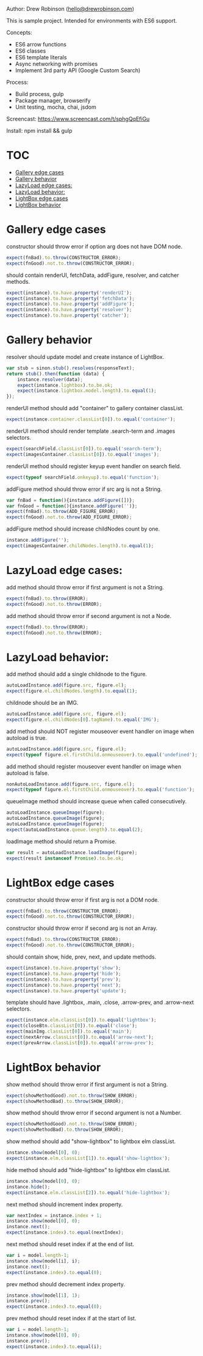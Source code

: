 Author: Drew Robinson (hello@drewrobinson.com)

This is sample project. Intended for environments with ES6 support.

Concepts:
 - ES6 arrow functions
 - ES6 classes
 - ES6 template literals
 - Async networking with promises
 - Implement 3rd party API (Google Custom Search)

Process:
 - Build process, gulp
 - Package manager, browserify
 - Unit testing, mocha, chai, jsdom

Screencast: https://www.screencast.com/t/sphgQqEfiGu

Install:
npm install && gulp

# TOC
   - [Gallery edge cases](#gallery-edge-cases)
   - [Gallery behavior](#gallery-behavior)
   - [LazyLoad edge cases:](#lazyload-edge-cases)
   - [LazyLoad behavior:](#lazyload-behavior)
   - [LightBox edge cases](#lightbox-edge-cases)
   - [LightBox behavior](#lightbox-behavior)
<a name=""></a>

<a name="gallery-edge-cases"></a>
# Gallery edge cases
constructor should throw error if option arg does not have DOM node.

```js
expect(fnBad).to.throw(CONSTRUCTOR_ERROR);
expect(fnGood).not.to.throw(CONSTRUCTOR_ERROR);
```

should contain renderUI, fetchData, addFigure, resolver, and catcher methods.

```js
expect(instance).to.have.property('renderUI');
expect(instance).to.have.property('fetchData');
expect(instance).to.have.property('addFigure');
expect(instance).to.have.property('resolver');
expect(instance).to.have.property('catcher');
```

<a name="gallery-behavior"></a>
# Gallery behavior
resolver should update model and create instance of LightBox.

```js
var stub = sinon.stub().resolves(responseText);
return stub().then(function (data) {
    instance.resolver(data);
    expect(instance.lightbox).to.be.ok;
    expect(instance.lightbox.model.length).to.equal(1);
});
```

renderUI method should add "container" to gallery container classList.

```js
expect(instance.container.classList[0]).to.equal('container');
```

renderUI method should render template .search-term and .images selectors.

```js
expect(searchField.classList[0]).to.equal('search-term');
expect(imagesContainer.classList[0]).to.equal('images');
```

renderUI method should register keyup event handler on search field.

```js
expect(typeof searchField.onkeyup).to.equal('function');
```

addFigure method should throw error if src arg is not a String.

```js
var fnBad = function(){instance.addFigure([])};
var fnGood = function(){instance.addFigure('')};
expect(fnBad).to.throw(ADD_FIGURE_ERROR);
expect(fnGood).not.to.throw(ADD_FIGURE_ERROR);
```

addFigure method should increase childNodes count by one.

```js
instance.addFigure('');
expect(imagesContainer.childNodes.length).to.equal(1);
```

<a name="lazyload-edge-cases"></a>
# LazyLoad edge cases:
add method should throw error if first argument is not a String.

```js
expect(fnBad).to.throw(ERROR);
expect(fnGood).not.to.throw(ERROR);
```

add method should throw error if second argument is not a Node.

```js
expect(fnBad).to.throw(ERROR);
expect(fnGood).not.to.throw(ERROR);
```

<a name="lazyload-behavior"></a>
# LazyLoad behavior:
add method should add a single childnode to the figure.

```js
autoLoadInstance.add(figure.src, figure.el);
expect(figure.el.childNodes.length).to.equal(1);
```

childnode should be an IMG.

```js
autoLoadInstance.add(figure.src, figure.el);
expect(figure.el.childNodes[0].tagName).to.equal('IMG');
```

add method should NOT register mouseover event handler on image when autoload is true.

```js
autoLoadInstance.add(figure.src, figure.el);
expect(typeof figure.el.firstChild.onmouseover).to.equal('undefined');
```

add method should register mouseover event handler on image when autoload is false.

```js
nonAutoLoadInstance.add(figure.src, figure.el);
expect(typeof figure.el.firstChild.onmouseover).to.equal('function');
```

queueImage method should increase queue when called consecutively.

```js
autoLoadInstance.queueImage(figure);
autoLoadInstance.queueImage(figure);
autoLoadInstance.queueImage(figure);
expect(autoLoadInstance.queue.length).to.equal(2);
```

loadImage method should return a Promise.

```js
var result = autoLoadInstance.loadImage(figure);
expect(result instanceof Promise).to.be.ok;
```

<a name="lightbox-edge-cases"></a>
# LightBox edge cases
constructor should throw error if first arg is not a DOM node.

```js
expect(fnBad).to.throw(CONSTRUCTOR_ERROR);
expect(fnGood).not.to.throw(CONSTRUCTOR_ERROR);
```

constructor should throw error if second arg is not an Array.

```js
expect(fnBad).to.throw(CONSTRUCTOR_ERROR);
expect(fnGood).not.to.throw(CONSTRUCTOR_ERROR);
```

should contain show, hide, prev, next, and update methods.

```js
expect(instance).to.have.property('show');
expect(instance).to.have.property('hide');
expect(instance).to.have.property('prev');
expect(instance).to.have.property('next');
expect(instance).to.have.property('update');
```

template should have .lightbox, .main, .close, .arrow-prev, and .arrow-next selectors.

```js
expect(instance.elm.classList[0]).to.equal('lightbox');
expect(closeBtn.classList[0]).to.equal('close');
expect(mainImg.classList[0]).to.equal('main');
expect(nextArrow.classList[0]).to.equal('arrow-next');
expect(prevArrow.classList[0]).to.equal('arrow-prev');
```

<a name="lightbox-behavior"></a>
# LightBox behavior
show method should throw error if first argument is not a String.

```js
expect(showMethodGood).not.to.throw(SHOW_ERROR);
expect(showMethodBad).to.throw(SHOW_ERROR);
```

show method should throw error if second argument is not a Number.

```js
expect(showMethodGood).not.to.throw(SHOW_ERROR);
expect(showMethodBad).to.throw(SHOW_ERROR);
```

show method should add "show-lightbox" to lightbox elm classList.

```js
instance.show(model[0], 0);
expect(instance.elm.classList[1]).to.equal('show-lightbox');
```

hide method should add "hide-lightbox" to lightbox elm classList.

```js
instance.show(model[0], 0);
instance.hide();
expect(instance.elm.classList[2]).to.equal('hide-lightbox');
```

next method should increment index property.

```js
var nextIndex = instance.index + 1;
instance.show(model[0], 0);
instance.next();
expect(instance.index).to.equal(nextIndex);
```

next method should reset index if at the end of list.

```js
var i = model.length-1;
instance.show(model[i], i);
instance.next();
expect(instance.index).to.equal(0);
```

prev method should decrement index property.

```js
instance.show(model[1], 1);
instance.prev();
expect(instance.index).to.equal(0);
```

prev method should reset index if at the start of list.

```js
var i = model.length-1;
instance.show(model[0], 0);
instance.prev();
expect(instance.index).to.equal(i);
```


